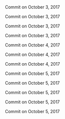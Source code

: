 Commit on October 3, 2017

Commit on October 3, 2017

Commit on October 3, 2017

Commit on October 3, 2017

Commit on October 4, 2017

Commit on October 4, 2017

Commit on October 4, 2017

Commit on October 5, 2017

Commit on October 5, 2017

Commit on October 5, 2017

Commit on October 5, 2017

Commit on October 5, 2017

